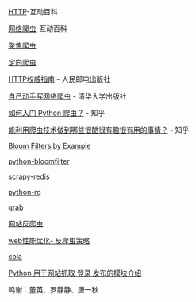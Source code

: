 [HTTP](http://www.baike.com/wiki/HTTP)-互动百科

[网络爬虫](http://www.baike.com/wiki/%E7%BD%91%E7%BB%9C%E7%88%AC%E8%99%AB)-互动百科

[聚焦爬虫](http://www.baike.com/wiki/%E8%81%9A%E7%84%A6%E7%88%AC%E8%99%AB)

[定向爬虫](http://www.baike.com/wiki/%E5%AE%9A%E5%90%91%E7%88%AC%E8%99%AB)

[HTTP权威指南](http://www.amazon.cn/HTTP%E6%9D%83%E5%A8%81%E6%8C%87%E5%8D%97-%E5%90%89%E5%B0%94%E5%88%A9/dp/B008XFDQ14/) - 人民邮电出版社

[自己动手写网络爬虫](http://www.amazon.cn/%E8%87%AA%E5%B7%B1%E5%8A%A8%E6%89%8B%E5%86%99%E7%BD%91%E7%BB%9C%E7%88%AC%E8%99%AB-%E7%BD%97%E5%88%9A/dp/B0047T6B4O/) - 清华大学出版社

[如何入门 Python 爬虫？](http://www.zhihu.com/question/20899988/answer/24923424) - 知乎

[能利用爬虫技术做到哪些很酷很有趣很有用的事情？](http://www.zhihu.com/question/27621722/answer/48177710) - 知乎

[Bloom Filters by Example](http://billmill.org/bloomfilter-tutorial/)

[python-bloomfilter](https://github.com/jaybaird/python-bloomfilter)

[scrapy-redis](https://github.com/darkrho/scrapy-redis)

[python-rq](https://github.com/nvie/rq)

[grab](https://github.com/lorien/grab)

[网站反爬虫](http://blog.csdn.net/huaweitman/article/details/9714981)

[web性能优化- 反爬虫策略](http://dynamiclu.iteye.com/blog/1044645)

[cola](http://qinxuye.me/article/cola-a-distributed-crawler-framework/)

[Python 用于网站抓取 登录 发布的模块介绍](http://www.open-open.com/lib/view/1346029660489)

鸣谢：董英、罗静静、唐一秋